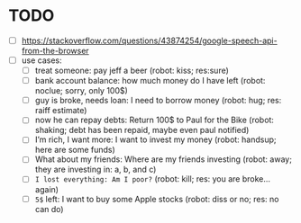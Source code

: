 # TODO

- [ ] https://stackoverflow.com/questions/43874254/google-speech-api-from-the-browser
- [ ] use cases:
    - [ ] treat someone: pay jeff a beer (robot: kiss; res:sure)
    - [ ] bank account balance: how much money do I have left (robot: noclue; sorry, only 100$)
    - [ ] guy is broke, needs loan: I need to borrow money (robot: hug; res: raiff estimate)
    - [ ] now he can repay debts: Return 100$ to Paul for the Bike (robot: shaking; debt has been repaid, maybe even paul notified)
    - [ ] I’m rich, I want more: I want to invest my money (robot: handsup; here are some funds)
    - [ ] What about my friends: Where are my friends investing (robot: away; they are investing in: a, b, and c)
    - [ ] `I lost everything: Am I poor?` (robot: kill; res: you are broke…again)
    - [ ] `5$` left: I want to buy some Apple stocks (robot: diss or no; res: no can do)